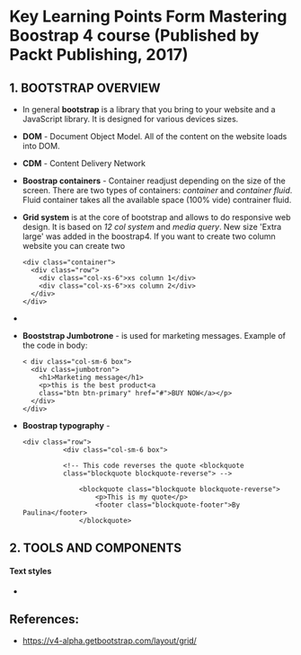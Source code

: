 # Key Learning Points Form Mastering Boostrap 4 course (Published by Packt Publishing, 2017)

## 1. BOOTSTRAP OVERVIEW
- In general __bootstrap__ is a library that you bring to your website and a JavaScript library. It is designed for various devices sizes.
- __DOM__ - Document Object Model. All of the content on the website loads into DOM.
- __CDM__ - Content Delivery Network
- __Boostrap containers__ - Container readjust depending on the size of the screen. There are two types of containers: <em>container</em> and <em>container fluid</em>. Fluid container takes all the available space (100% vide)
 contrainer fluid.
- __Grid system__ is at the core of bootstrap and allows to do responsive web design. It is based on <em>12 col system</em> and <em>media query</em>. New size 'Extra large' was added in the boostrap4. If you want to create two column website you can create two
  ```
  <div class="container">
    <div class="row">
      <div class="col-xs-6">xs column 1</div>
      <div class="col-xs-6">xs column 2</div>
    </div>
  </div>
  ```
-
- __Booststrap Jumbotrone__ - is used for marketing messages. Example of the code in body:
  ```
  < div class="col-sm-6 box">
    <div class=jumbotron">
      <h1>Marketing message</h1>
      <p>this is the best product<a
      class="btn btn-primary" href="#">BUY NOW</a></p>
    </div>
  </div>
  ```

- __Boostrap typography__ -
  ```
  <div class="row">
			<div class="col-sm-6 box">

		    <!-- This code reverses the quote <blockquote
            class="blockquote blockquote-reverse"> -->

				<blockquote class="blockquote blockquote-reverse">
					<p>This is my quote</p>
					<footer class="blockquote-footer">By Paulina</footer>
				</blockquote>
    ```


## 2. TOOLS AND COMPONENTS
#### Text styles
-






## References:
- https://v4-alpha.getbootstrap.com/layout/grid/
